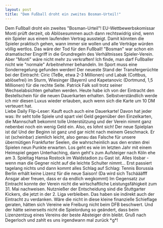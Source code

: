 ```yaml
---
layout: post
title: "Dem Fußball droht ein zweites Bosman-Urteil!"
---
```


Dem Fußball droht ein zweites "Bosman-Urteil"! EU-Wettbewerbskomissar Monti prüft derzeit, ob Ablösesummen auch dann rechtswidrig sind, wenn ein Spieler aus einem laufenden Vertrag aussteigt. Damit könnten die Spieler praktisch gehen, wann immer sie wollen und alle Verträge würden völlig wertlos. Das wäre der Tod für den Fußball! "Bosman" war schon ein dramatischer Eingriff in die Grundregeln des Verhältnisses Spieler-Verein. Aber "Monti" wäre nicht mehr zu verkraften! Ich finde, man darf Fußballer nicht wie "normale" Arbeitnehmer behandeln. Im Sport muss eine Sonderregelung gefunden werden! Der neueste Stand der Transfergerüchte bei der Eintracht: Ciric (TeBe, etwa 2-3 Millionen) und Labak (Cottbus, ablösefrei) im Sturm, Wiesinger (Bayern) und Kapetanovic (Dortmund, 1,5 Millionen) für die rechte Seite. Patrick Falk soll trotz seiner Wechselabsichten gehalten werden. Heute habe ich von der Eintracht den Bestellschein für die neuen Dauerkarten erhalten. Selbstverständlich werde ich mir diesen Luxus wieder erlauben, auch wenn sich die Karte um 10 DM verteuert hat.  
Liebe Daily Flip-Leser: Kauft euch auch eine Dauerkarte! Davon hat jeder was: Ihr seht tolle Spiele und spart viel Geld gegenüber den Einzelkarten, die Mannschaft bekommt tolle Unterstützung und der Verein nimmt ganz nebenbei noch ein wenig Geld ein. Also, es lohnt sich! Der neue Spielplan ist da! Und der Beginn ist ganz und gar nicht nach meinem Geschmack. Er ist (scheinbar) ziemlich leicht, also genau das Falsche für unsere übermütigen Frankfurter Seelen, die wahrscheinlich aus den ersten drei Spielen neun Punkte erwarten. Los geht es wie im letzten Jahr mit einem Heimspiel gegen Unterhaching, dann geht's zum Aufsteiger nach Köln ehe am 3. Spieltag Hansa Rostock im Waldstadion zu Gast ist. Alles lösbar - wenn man die Gegner nicht auf die leichte Schulter nimmt... Erst passiert tagelang nichts und dann kommt alles Schlag auf Schlag: Tennis Borussia Berlin erhält keine Lizenz für die neue Saison! (Da wird sich Tschäääfff Ansgar aber freuen, dass er da endlich wegkommt) Im Gegensatz zur Eintracht konnte der Verein nicht die wirtschaftliche Leistungsfähigkeit zum 31. Mai nachweisen. Nutznießer der Entscheidung sind die Stuttgarter Kickers, die jetzt in der 2. Liga verbleiben. Das haben sie indirekt auch der Eintracht zu verdanken. Wäre die nicht in diese kleine finanzielle Schieflage geraten, hätten sich Vereine wie Freiburg nicht beim DFB beschwert. Und der hätte seinerseits nicht die Spielordung so geändert, dass beim Lizenzentzug eines Vereins der beste Absteiger drin bleibt. Gruß nach Degerloch und zahlt es uns irgendwann mal zurück \*g\*!
